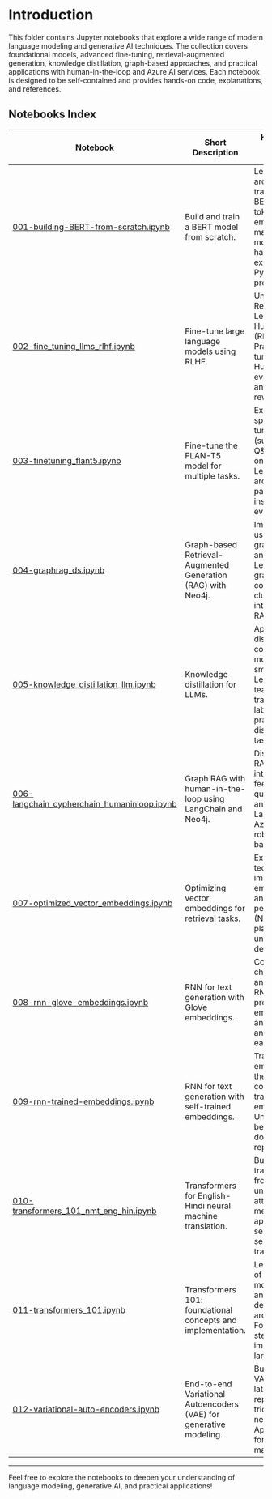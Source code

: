 # Introduction

This folder contains Jupyter notebooks that explore a wide range of modern language modeling and generative AI techniques. The collection covers foundational models, advanced fine-tuning, retrieval-augmented generation, knowledge distillation, graph-based approaches, and practical applications with human-in-the-loop and Azure AI services. Each notebook is designed to be self-contained and provides hands-on code, explanations, and references.

## Notebooks Index

| Notebook | Short Description | Key Learnings, Objectives & Summary |
|---|---|---|
| [001-building-BERT-from-scratch.ipynb](001-building-BERT-from-scratch.ipynb) | Build and train a BERT model from scratch. | Learn the architecture and training process of BERT, including tokenization, embedding, and masked language modeling. Gain hands-on experience with PyTorch and NLP preprocessing. |
| [002-fine_tuning_llms_rlhf.ipynb](002-fine_tuning_llms_rlhf.ipynb) | Fine-tune large language models using RLHF. | Understand Reinforcement Learning from Human Feedback (RLHF) for LLMs. Practice fine-tuning with HuggingFace, evaluate models, and explore reward modeling. |
| [003-finetuning_flant5.ipynb](003-finetuning_flant5.ipynb) | Fine-tune the FLAN-T5 model for multiple tasks. | Explore task-specific fine-tuning (summarization, Q&A, translation) on FLAN-T5. Learn about model architecture, parameter inspection, and evaluation. |
| [004-graphrag_ds.ipynb](004-graphrag_ds.ipynb) | Graph-based Retrieval-Augmented Generation (RAG) with Neo4j. | Implement RAG using knowledge graphs, Neo4j, and Azure OpenAI. Learn about graph-based context retrieval, clustering, and interpretability in RAG systems. |
| [005-knowledge_distillation_llm.ipynb](005-knowledge_distillation_llm.ipynb) | Knowledge distillation for LLMs. | Apply knowledge distillation to compress large models into smaller ones. Learn about teacher-student training, soft labels, and practical distillation for Q&A tasks. |
| [006-langchain_cypherchain_humaninloop.ipynb](006-langchain_cypherchain_humaninloop.ipynb) | Graph RAG with human-in-the-loop using LangChain and Neo4j. | Dissect Graph RAG pipelines, integrate human feedback for query refinement, and use LangChain with Azure OpenAI for robust graph-based QA. |
| [007-optimized_vector_embeddings.ipynb](007-optimized_vector_embeddings.ipynb) | Optimizing vector embeddings for retrieval tasks. | Explore techniques for improving embedding quality and retrieval performance. (Notebook is a placeholder or under development.) |
| [008-rnn-glove-embeddings.ipynb](008-rnn-glove-embeddings.ipynb) | RNN for text generation with GloVe embeddings. | Compare character-based and word-based RNNs, integrate pre-trained GloVe embeddings, and analyze strengths and limitations of each approach. |
| [009-rnn-trained-embeddings.ipynb](009-rnn-trained-embeddings.ipynb) | RNN for text generation with self-trained embeddings. | Train custom word embeddings, use them in RNNs, and compare with pre-trained embeddings. Understand the benefits of domain-specific representations. |
| [010-transformers_101_nmt_eng_hin.ipynb](010-transformers_101_nmt_eng_hin.ipynb) | Transformers for English-Hindi neural machine translation. | Build a transformer model from scratch, understand attention mechanisms, and apply to sequence-to-sequence translation tasks. |
| [011-transformers_101.ipynb](011-transformers_101.ipynb) | Transformers 101: foundational concepts and implementation. | Learn the basics of transformer models, attention, and encoder-decoder architectures. Follow a step-by-step implementation for language tasks. |
| [012-variational-auto-encoders.ipynb](012-variational-auto-encoders.ipynb) | End-to-end Variational Autoencoders (VAE) for generative modeling. | Build and train VAEs, understand latent space, reparameterization trick, and generate new samples. Apply vector math for creative manipulations. |

---

Feel free to explore the notebooks to deepen your understanding of language modeling, generative AI, and practical applications!
